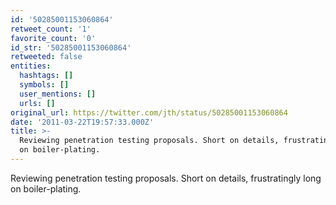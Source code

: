 ```yaml
---
id: '50285001153060864'
retweet_count: '1'
favorite_count: '0'
id_str: '50285001153060864'
retweeted: false
entities:
  hashtags: []
  symbols: []
  user_mentions: []
  urls: []
original_url: https://twitter.com/jth/status/50285001153060864
date: '2011-03-22T19:57:33.000Z'
title: >-
  Reviewing penetration testing proposals. Short on details, frustratingly long
  on boiler-plating.
---
```


Reviewing penetration testing proposals. Short on details, frustratingly long on boiler-plating.